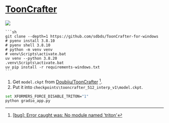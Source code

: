 # [ToonCrafter](https://github.com/Doubiiu/ToonCrafter)

![](https://img.shields.io/github/license/Doubiiu/ToonCrafter?style=flat-square)

````{tab} From source
```sh
git clone --depth=1 https://github.com/sdbds/ToonCrafter-for-windows
# pyenv install 3.8.10
# pyenv shell 3.8.10
# python -m venv venv
# venv\Scripts\activate.bat
uv venv --python 3.8.20
.venv\Scripts\activate.bat
uv pip install -r requirements-windows.txt
```
````

1. Get `model.ckpt` from [Doubiiu/ToonCrafter](https://huggingface.co/Doubiiu/ToonCrafter/tree/main) [^1].
2. Put it into `checkpoints\tooncrafter_512_interp_v1\model.ckpt`.

```sh
set XFORMERS_FORCE_DISABLE_TRITON="1"
python gradio_app.py
```

[^1]: [[bug]: Error caught was: No module named 'triton'](https://github.com/invoke-ai/InvokeAI/issues/2611)
